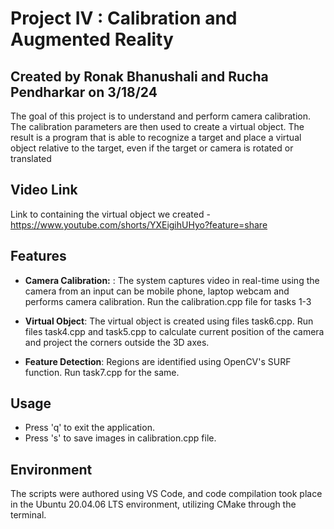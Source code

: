 # Project IV : Calibration and Augmented Reality

## Created by Ronak Bhanushali and Rucha Pendharkar on 3/18/24

The goal of this project is to understand and perform camera calibration. The calibration parameters are then used to create a virtual object. The result is a program that is able to recognize a target and place a virtual object relative to the target, even if the target or camera is rotated or translated

## Video Link

Link to containing the virtual object we created - https://www.youtube.com/shorts/YXEigihUHyo?feature=share
## Features

- **Camera Calibration:** : The system captures video in real-time using the camera from an input can be mobile phone, laptop webcam and performs camera calibration. Run the calibration.cpp file for tasks 1-3

- **Virtual Object**: The virtual object is created using files task6.cpp. Run files task4.cpp and task5.cpp to calculate current position of the camera and project the corners outside the 3D axes. 

- **Feature Detection**: Regions are identified using OpenCV's SURF function. Run task7.cpp for the same. 
 
## Usage

- Press 'q' to exit the application.
- Press 's' to save images in calibration.cpp file.

## Environment 
The scripts were authored using VS Code, and code compilation took place in the Ubuntu 20.04.06 LTS environment, utilizing CMake through the terminal.
